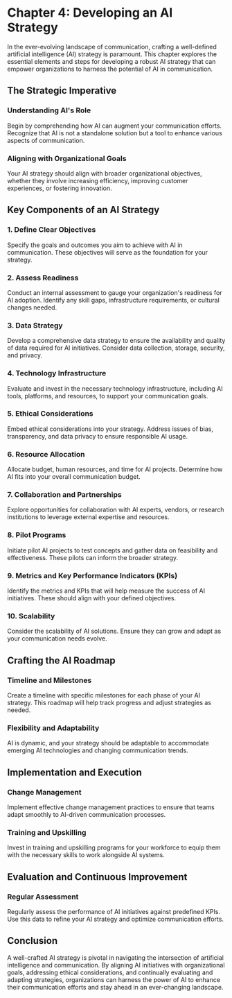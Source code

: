 Chapter 4: Developing an AI Strategy
====================================

In the ever-evolving landscape of communication, crafting a well-defined artificial intelligence (AI) strategy is paramount. This chapter explores the essential elements and steps for developing a robust AI strategy that can empower organizations to harness the potential of AI in communication.

The Strategic Imperative
------------------------

### **Understanding AI's Role**

Begin by comprehending how AI can augment your communication efforts. Recognize that AI is not a standalone solution but a tool to enhance various aspects of communication.

### **Aligning with Organizational Goals**

Your AI strategy should align with broader organizational objectives, whether they involve increasing efficiency, improving customer experiences, or fostering innovation.

Key Components of an AI Strategy
--------------------------------

### **1. Define Clear Objectives**

Specify the goals and outcomes you aim to achieve with AI in communication. These objectives will serve as the foundation for your strategy.

### **2. Assess Readiness**

Conduct an internal assessment to gauge your organization's readiness for AI adoption. Identify any skill gaps, infrastructure requirements, or cultural changes needed.

### **3. Data Strategy**

Develop a comprehensive data strategy to ensure the availability and quality of data required for AI initiatives. Consider data collection, storage, security, and privacy.

### **4. Technology Infrastructure**

Evaluate and invest in the necessary technology infrastructure, including AI tools, platforms, and resources, to support your communication goals.

### **5. Ethical Considerations**

Embed ethical considerations into your strategy. Address issues of bias, transparency, and data privacy to ensure responsible AI usage.

### **6. Resource Allocation**

Allocate budget, human resources, and time for AI projects. Determine how AI fits into your overall communication budget.

### **7. Collaboration and Partnerships**

Explore opportunities for collaboration with AI experts, vendors, or research institutions to leverage external expertise and resources.

### **8. Pilot Programs**

Initiate pilot AI projects to test concepts and gather data on feasibility and effectiveness. These pilots can inform the broader strategy.

### **9. Metrics and Key Performance Indicators (KPIs)**

Identify the metrics and KPIs that will help measure the success of AI initiatives. These should align with your defined objectives.

### **10. Scalability**

Consider the scalability of AI solutions. Ensure they can grow and adapt as your communication needs evolve.

Crafting the AI Roadmap
-----------------------

### **Timeline and Milestones**

Create a timeline with specific milestones for each phase of your AI strategy. This roadmap will help track progress and adjust strategies as needed.

### **Flexibility and Adaptability**

AI is dynamic, and your strategy should be adaptable to accommodate emerging AI technologies and changing communication trends.

Implementation and Execution
----------------------------

### **Change Management**

Implement effective change management practices to ensure that teams adapt smoothly to AI-driven communication processes.

### **Training and Upskilling**

Invest in training and upskilling programs for your workforce to equip them with the necessary skills to work alongside AI systems.

Evaluation and Continuous Improvement
-------------------------------------

### **Regular Assessment**

Regularly assess the performance of AI initiatives against predefined KPIs. Use this data to refine your AI strategy and optimize communication efforts.

Conclusion
----------

A well-crafted AI strategy is pivotal in navigating the intersection of artificial intelligence and communication. By aligning AI initiatives with organizational goals, addressing ethical considerations, and continually evaluating and adapting strategies, organizations can harness the power of AI to enhance their communication efforts and stay ahead in an ever-changing landscape.
